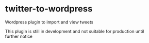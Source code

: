 # twitter-to-wordpress
Wordpress plugin to import and view tweets

This plugin is still in development and not suitable for production until further notice